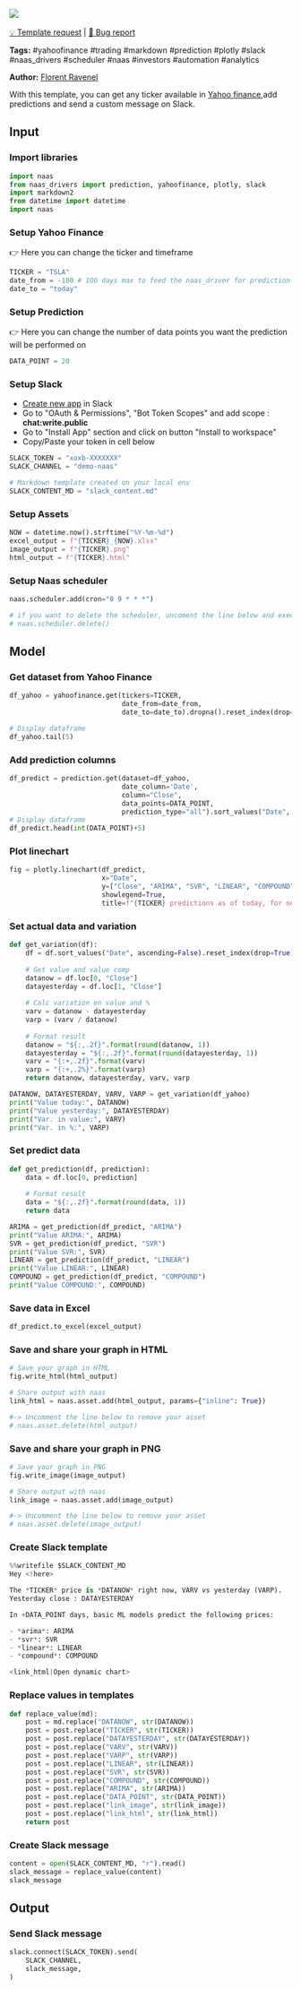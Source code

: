 <a href="https://app.naas.ai/user-redirect/naas/downloader?url=https://raw.githubusercontent.com/jupyter-naas/awesome-notebooks/master/YahooFinance/YahooFinance_Send_daily_prediction_to_Slack.ipynb" target="_parent"><img src="https://naasai-public.s3.eu-west-3.amazonaws.com/open_in_naas.svg"/></a><br><br><a href="https://github.com/jupyter-naas/awesome-notebooks/issues/new?assignees=&labels=&template=template-request.md&title=Tool+-+Action+of+the+notebook+">💡 Template request</a> | <a href="https://github.com/jupyter-naas/awesome-notebooks/issues/new?assignees=&labels=bug&template=bug_report.md&title=YahooFinance+-+Send+daily+prediction+to+Slack:+Error+short+description">🚨 Bug report</a>

**Tags:** #yahoofinance #trading #markdown #prediction #plotly #slack #naas_drivers #scheduler #naas #investors #automation #analytics

**Author:** [Florent Ravenel](https://www.linkedin.com/in/florent-ravenel/)

With this template, you can get any ticker available in [Yahoo finance](https://finance.yahoo.com/quote/TSLA/),add predictions and send a custom message on Slack.<br> 

## Input

### Import libraries


```python
import naas
from naas_drivers import prediction, yahoofinance, plotly, slack
import markdown2
from datetime import datetime
import naas
```

### Setup Yahoo Finance
👉 Here you can change the ticker and timeframe


```python
TICKER = "TSLA"
date_from = -100 # 1OO days max to feed the naas_driver for prediction
date_to = "today"
```

### Setup Prediction
👉 Here you can change the number of data points you want the prediction will be performed on


```python
DATA_POINT = 20
```

### Setup Slack
- [Create new app](https://api.slack.com/apps) in Slack
- Go to "OAuth & Permissions", "Bot Token Scopes" and add scope : **chat:write.public**
- Go to "Install App" section and click on button "Install to workspace"
- Copy/Paste your token in cell below


```python
SLACK_TOKEN = "xoxb-XXXXXXX"
SLACK_CHANNEL = "demo-naas"

# Markdown template created on your local env
SLACK_CONTENT_MD = "slack_content.md"
```

### Setup Assets


```python
NOW = datetime.now().strftime("%Y-%m-%d")
excel_output = f"{TICKER}_{NOW}.xlsx"
image_output = f"{TICKER}.png"
html_output = f"{TICKER}.html"
```

### Setup Naas scheduler


```python
naas.scheduler.add(cron="0 9 * * *")

# if you want to delete the scheduler, uncoment the line below and execute the cell
# naas.scheduler.delete() 
```

## Model

### Get dataset from Yahoo Finance


```python
df_yahoo = yahoofinance.get(tickers=TICKER,
                            date_from=date_from,
                            date_to=date_to).dropna().reset_index(drop=True)

# Display dataframe
df_yahoo.tail(5)
```

### Add prediction columns


```python
df_predict = prediction.get(dataset=df_yahoo,
                            date_column='Date',
                            column="Close",
                            data_points=DATA_POINT,
                            prediction_type="all").sort_values("Date", ascending=False).reset_index(drop=True)
# Display dataframe
df_predict.head(int(DATA_POINT)+5)
```

### Plot linechart


```python
fig = plotly.linechart(df_predict,
                       x="Date",
                       y=["Close", "ARIMA", "SVR", "LINEAR", "COMPOUND"],
                       showlegend=True,
                       title=f"{TICKER} predictions as of today, for next {str(DATA_POINT)} days.")
```

### Set actual data and variation


```python
def get_variation(df):
    df = df.sort_values("Date", ascending=False).reset_index(drop=True)
    
    # Get value and value comp
    datanow = df.loc[0, "Close"]
    datayesterday = df.loc[1, "Close"]
    
    # Calc variation en value and %
    varv = datanow - datayesterday
    varp = (varv / datanow)
    
    # Format result
    datanow = "${:,.2f}".format(round(datanow, 1))
    datayesterday = "${:,.2f}".format(round(datayesterday, 1))
    varv = "{:+,.2f}".format(varv)
    varp = "{:+,.2%}".format(varp)
    return datanow, datayesterday, varv, varp

DATANOW, DATAYESTERDAY, VARV, VARP = get_variation(df_yahoo)
print("Value today:", DATANOW)
print("Value yesterday:", DATAYESTERDAY)
print("Var. in value:", VARV)
print("Var. in %:", VARP)
```

### Set predict data


```python
def get_prediction(df, prediction):
    data = df.loc[0, prediction]
    
    # Format result
    data = "${:,.2f}".format(round(data, 1))
    return data

ARIMA = get_prediction(df_predict, "ARIMA")
print("Value ARIMA:", ARIMA)
SVR = get_prediction(df_predict, "SVR")
print("Value SVR:", SVR)
LINEAR = get_prediction(df_predict, "LINEAR")
print("Value LINEAR:", LINEAR)
COMPOUND = get_prediction(df_predict, "COMPOUND")
print("Value COMPOUND:", COMPOUND)
```

### Save data in Excel


```python
df_predict.to_excel(excel_output)
```

### Save and share your graph in HTML


```python
# Save your graph in HTML
fig.write_html(html_output)

# Share output with naas
link_html = naas.asset.add(html_output, params={"inline": True})

#-> Uncomment the line below to remove your asset
# naas.asset.delete(html_output)
```

### Save and share your graph in PNG


```python
# Save your graph in PNG
fig.write_image(image_output)

# Share output with naas
link_image = naas.asset.add(image_output)

#-> Uncomment the line below to remove your asset
# naas.asset.delete(image_output)
```

### Create Slack template


```python
%%writefile $SLACK_CONTENT_MD
Hey <!here>

The *TICKER* price is *DATANOW* right now, VARV vs yesterday (VARP).
Yesterday close : DATAYESTERDAY

In +DATA_POINT days, basic ML models predict the following prices: 

- *arima*: ARIMA
- *svr*: SVR
- *linear*: LINEAR
- *compound*: COMPOUND

<link_html|Open dynamic chart>
```

### Replace values in templates


```python
def replace_value(md):
    post = md.replace("DATANOW", str(DATANOW))
    post = post.replace("TICKER", str(TICKER))
    post = post.replace("DATAYESTERDAY", str(DATAYESTERDAY))
    post = post.replace("VARV", str(VARV))
    post = post.replace("VARP", str(VARP))
    post = post.replace("LINEAR", str(LINEAR))
    post = post.replace("SVR", str(SVR))
    post = post.replace("COMPOUND", str(COMPOUND))
    post = post.replace("ARIMA", str(ARIMA))
    post = post.replace("DATA_POINT", str(DATA_POINT))
    post = post.replace("link_image", str(link_image))
    post = post.replace("link_html", str(link_html))
    return post
```

### Create  Slack message


```python
content = open(SLACK_CONTENT_MD, "r").read()
slack_message = replace_value(content)
slack_message
```

## Output

### Send Slack message


```python
slack.connect(SLACK_TOKEN).send(
    SLACK_CHANNEL,
    slack_message,
)
```
